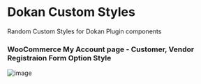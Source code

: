 # Dokan Custom Styles
Random Custom Styles for Dokan Plugin components

### WooCommerce My Account page - Customer, Vendor Registraion Form Option Style
![image](https://github.com/tanjiralmamun/dokan-custom-styles/assets/34626059/a295a5e9-8c23-47df-a7ec-e9171519932d)
